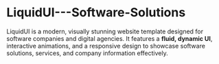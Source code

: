 # LiquidUI---Software-Solutions
LiquidUI is a modern, visually stunning website template designed for software companies and digital agencies. It features a **fluid, dynamic UI**, interactive animations, and a responsive design to showcase software solutions, services, and company information effectively.

